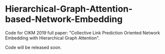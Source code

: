 # Hierarchical-Graph-Attention-based-Network-Embedding

Code for CIKM 2019 full paper: "Collective Link Prediction Oriented Network Embedding with Hierarchical Graph Attention".

Code will be released soon.
